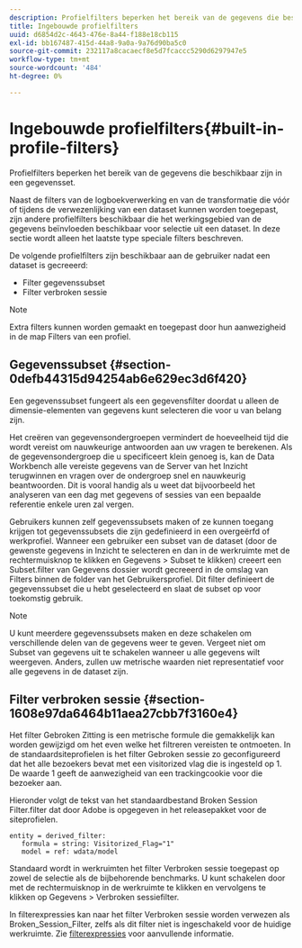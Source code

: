 ```yaml
---
description: Profielfilters beperken het bereik van de gegevens die beschikbaar zijn in een gegevensset.
title: Ingebouwde profielfilters
uuid: d6854d2c-4643-476e-8a44-f188e18cb115
exl-id: bb167487-415d-44a8-9a0a-9a76d90ba5c0
source-git-commit: 232117a8cacaecf8e5d7fcaccc5290d6297947e5
workflow-type: tm+mt
source-wordcount: '484'
ht-degree: 0%

---
```


# Ingebouwde profielfilters{#built-in-profile-filters}

Profielfilters beperken het bereik van de gegevens die beschikbaar zijn in een gegevensset.

Naast de filters van de logboekverwerking en van de transformatie die vóór of tijdens de verwezenlijking van een dataset kunnen worden toegepast, zijn andere profielfilters beschikbaar die het werkingsgebied van de gegevens beïnvloeden beschikbaar voor selectie uit een dataset. In deze sectie wordt alleen het laatste type speciale filters beschreven.

De volgende profielfilters zijn beschikbaar aan de gebruiker nadat een dataset is gecreeerd:

* Filter gegevenssubset
* Filter verbroken sessie

>[!NOTE]
>
>Extra filters kunnen worden gemaakt en toegepast door hun aanwezigheid in de map Filters van een profiel.

## Gegevenssubset {#section-0defb44315d94254ab6e629ec3d6f420}

Een gegevenssubset fungeert als een gegevensfilter doordat u alleen de dimensie-elementen van gegevens kunt selecteren die voor u van belang zijn.

Het creëren van gegevensondergroepen vermindert de hoeveelheid tijd die wordt vereist om nauwkeurige antwoorden aan uw vragen te berekenen. Als de gegevensondergroep die u specificeert klein genoeg is, kan de Data Workbench alle vereiste gegevens van de Server van het Inzicht terugwinnen en vragen over de ondergroep snel en nauwkeurig beantwoorden. Dit is vooral handig als u weet dat bijvoorbeeld het analyseren van een dag met gegevens of sessies van een bepaalde referentie enkele uren zal vergen.

Gebruikers kunnen zelf gegevenssubsets maken of ze kunnen toegang krijgen tot gegevenssubsets die zijn gedefinieerd in een overgeërfd of werkprofiel. Wanneer een gebruiker een subset van de dataset (door de gewenste gegevens in Inzicht te selecteren en dan in de werkruimte met de rechtermuisknop te klikken en Gegevens > Subset te klikken) creeert een Subset.filter van Gegevens dossier wordt gecreeerd in de omslag van Filters binnen de folder van het Gebruikersprofiel. Dit filter definieert de gegevenssubset die u hebt geselecteerd en slaat de subset op voor toekomstig gebruik.

>[!NOTE]
>
>U kunt meerdere gegevenssubsets maken en deze schakelen om verschillende delen van de gegevens weer te geven. Vergeet niet om Subset van gegevens uit te schakelen wanneer u alle gegevens wilt weergeven. Anders, zullen uw metrische waarden niet representatief voor alle gegevens in de dataset zijn.

## Filter verbroken sessie {#section-1608e97da6464b11aea27cbb7f3160e4}

Het filter Gebroken Zitting is een metrische formule die gemakkelijk kan worden gewijzigd om het even welke het filtreren vereisten te ontmoeten. In de standaardsiteprofielen is het filter Gebroken sessie zo geconfigureerd dat het alle bezoekers bevat met een visitorized vlag die is ingesteld op 1. De waarde 1 geeft de aanwezigheid van een trackingcookie voor die bezoeker aan.

Hieronder volgt de tekst van het standaardbestand Broken Session Filter.filter dat door Adobe is opgegeven in het releasepakket voor de siteprofielen.

```
entity = derived_filter:
   formula = string: Visitorized_Flag="1"
   model = ref: wdata/model
```

Standaard wordt in werkruimten het filter Verbroken sessie toegepast op zowel de selectie als de bijbehorende benchmarks. U kunt schakelen door met de rechtermuisknop in de werkruimte te klikken en vervolgens te klikken op Gegevens > Verbroken sessiefilter.

In filterexpressies kan naar het filter Verbroken sessie worden verwezen als Broken_Session_Filter, zelfs als dit filter niet is ingeschakeld voor de huidige werkruimte. Zie [filterexpressies](https://experienceleague.adobe.com/docs/data-workbench/using/client/t-open-ins.html#Syntax_for_Identifiers) voor aanvullende informatie.
